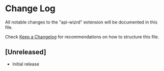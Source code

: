 # Change Log

All notable changes to the "api-wizrd" extension will be documented in this file.

Check [Keep a Changelog](http://keepachangelog.com/) for recommendations on how to structure this file.

## [Unreleased]

- Initial release